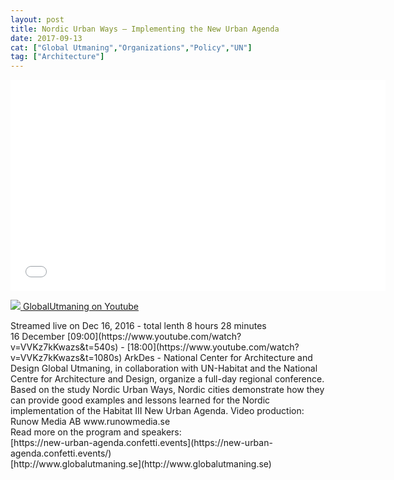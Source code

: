 ```yaml
---
layout: post
title: Nordic Urban Ways – Implementing the New Urban Agenda
date: 2017-09-13
cat: ["Global Utmaning","Organizations","Policy","UN"]
tag: ["Architecture"]
---
```


<iframe src="VVKz7kKwazs?feature=oembed" width="600" height="338" frameborder="0" allowfullscreen="allowfullscreen" data-mce-fragment="1"></iframe>

[![](photo.jpg) ](https://www.youtube.com/user/GlobalUtmaning)[GlobalUtmaning on Youtube](https://www.youtube.com/channel/UCegQs-U_vRxxhe_4tuXJICQ)
<div id="upload-info" class="style-scope ytd-video-owner-renderer"><span class="date style-scope ytd-video-secondary-info-renderer">Streamed live on Dec 16, 2016 - total lenth 8 hours 28 minutes</span></div>
<div id="top-row" class="style-scope ytd-video-secondary-info-renderer"></div>
<div id="content" class="style-scope ytd-expander">16 December [09:00](https://www.youtube.com/watch?v=VVKz7kKwazs&t=540s) - [18:00](https://www.youtube.com/watch?v=VVKz7kKwazs&t=1080s) ArkDes - National Center for Architecture and Design Global Utmaning, in collaboration with UN-Habitat and the National Centre for Architecture and Design, organize a full-day regional conference. Based on the study Nordic Urban Ways, Nordic cities demonstrate how they can provide good examples and lessons learned for the Nordic implementation of the Habitat III New Urban Agenda. Video production: Runow Media AB www.runowmedia.se</div>
<div></div>
<div class="style-scope ytd-expander">Read more on the program and speakers:</div>
<div class="style-scope ytd-expander">[https://new-urban-agenda.confetti.events](https://new-urban-agenda.confetti.events/)</div>
<div class="style-scope ytd-expander">[http://www.globalutmaning.se](http://www.globalutmaning.se)</div>